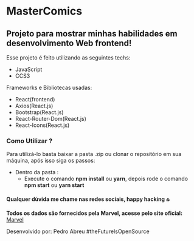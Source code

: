 
# MasterComics #



## Projeto para mostrar minhas habilidades em desenvolvimento Web frontend! ##



Esse projeto é feito utilizando as seguintes techs:

- JavaScript
- CCS3

Frameworks e Bibliotecas usadas:

- React(frontend)
- Axios(React.js)
- Bootstrap(React.js)
- React-Router-Dom(React.js)
- React-Icons(React.js)

### Como Utilizar ? ### 

Para utilizá-lo basta baixar a pasta .zip ou clonar o repositório em sua máquina, após isso siga os passos:

 - Dentro da pasta :
   - Execute o comando __npm install__ ou __yarn__, depois rode o comando __npm start__ ou __yarn start__


#### Qualquer dúvida me chame nas redes sociais, happy hacking  :top: ####

__Todos os dados são fornecidos pela Marvel, acesse pelo site oficial:__<a href="https://marvel.com"> Marvel</a>




Desenvolvido por: Pedro Abreu #theFutureIsOpenSource
